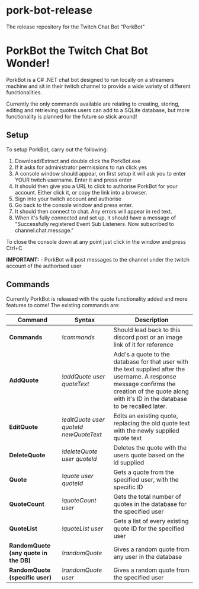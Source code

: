 # pork-bot-release
The release repository for the Twitch Chat Bot "PorkBot"

# PorkBot the Twitch Chat Bot Wonder!

PorkBot is a  C# .NET chat bot designed to run locally on a streamers machine and sit in their twitch channel to provide a wide variety of different functionalities.

Currently the only commands available are relating to creating, storing, editing and retrieving quotes users can add to a SQLite database, but more functionality is planned for the future so stick around!

## Setup

To setup PorkBot, carry out the following:

1. Download/Extract and double click the PorkBot.exe
2. If it asks for administrator permissions to run click yes
3. A console window should appear, on first setup it will ask you to enter YOUR twitch username. Enter it and press enter
4. It should then give you a URL to click to authorise PorkBot for your account. Either click it, or copy the link into a browser.
5. Sign into your twitch account and authorise
6. Go back to the console window and press enter.
7. It should then connect to chat. Any errors will appear in red text.
8. When it's fully connected and set up, it should have a message of "Successfully registered Event Sub Listeners. Now subscribed to channel.chat.message."

To close the console down at any point just click in the window and press Ctrl+C

**IMPORTANT:** - PorkBot will post messages to the channel under the twitch account of the authorised user

## Commands

Currently PorkBot is released with the quote functionality added and more features to come! The existing commands are:

Command | Syntax | Description
----------- | ------- | -----------
**Commands** | *!commands* | Should lead back to this discord post or an image link of it for reference
**AddQuote** | *!addQuote user quoteText* | Add's a quote to the database for that user with the text supplied after the username. A response message confirms the creation of the quote along with it's ID in the database to be recalled later.
**EditQuote** | *!editQuote user quoteId newQuoteText* | Edits an existing quote, replacing the old quote text with the newly supplied quote text
**DeleteQuote** | *!deleteQuote user quoteId* | Deletes the quote with the users quote based on the id supplied
**Quote** | *!quote user quoteId* | Gets a quote from the specified user, with the specific ID
**QuoteCount** | *!quoteCount user* | Gets the total number of quotes in the database for the specified user
**QuoteList** | *!quoteList user* | Gets a list of every existing quote ID for the specified user
**RandomQuote (any quote in the DB)** | *!randomQuote* | Gives a random quote from any user in the database
**RandomQuote (specific user)** | *!randomQuote user* | Gives a random quote from the specified user
